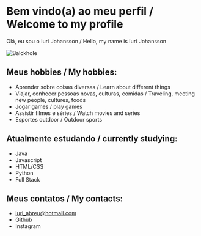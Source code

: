 # Bem vindo(a) ao meu perfil / Welcome to my profile

Olá, eu sou o Iuri Johansson / Hello, my name is Iuri Johansson

![Balckhole](https://user-images.githubusercontent.com/106112049/174338078-e818b94b-61c8-46c4-9f15-aad898937ad5.jpg)

## Meus hobbies / My hobbies:

- Aprender sobre coisas diversas / Learn about different things
- Viajar, conhecer pessoas novas, culturas, comidas / Traveling, meeting new people, cultures, foods
- Jogar games / play games
- Assistir filmes e séries / Watch movies and series
- Esportes outdoor / Outdoor sports

## Atualmente estudando / currently studying:

- Java
- Javascript
- HTML/CSS
- Python
- Full Stack

## Meus contatos / My contacts:

- iuri_abreu@hotmail.com
- Github
- Instagram
